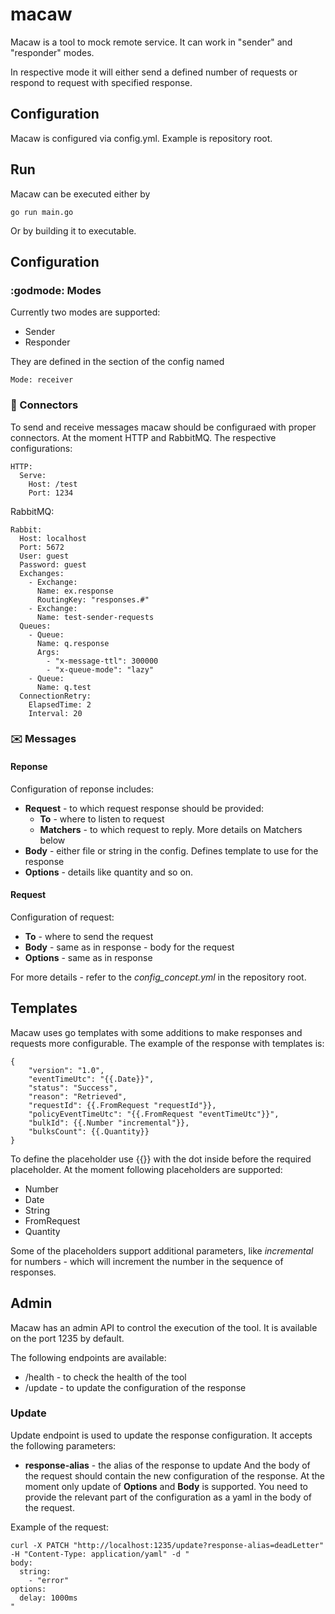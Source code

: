 # macaw
Macaw is a tool to mock remote service. It can work in "sender" and "responder" modes.

In respective mode it will either send a defined number of requests or respond to request with specified response.

## Configuration

Macaw is configured via config.yml. Example is repository root.

## Run

Macaw can be executed either by
```
go run main.go
```

Or by building it to executable.

## Configuration

### :godmode: Modes

Currently two modes are supported:
- Sender
- Responder

They are defined in the section of the config named 
```
Mode: receiver
```

### :electric_plug: Connectors 

To send and receive messages macaw should be configuraed with proper connectors.
At the moment HTTP and RabbitMQ. The respective configurations:

```
HTTP:
  Serve: 
    Host: /test
    Port: 1234
```

RabbitMQ:
```
Rabbit:
  Host: localhost
  Port: 5672
  User: guest
  Password: guest
  Exchanges: 
    - Exchange: 
      Name: ex.response
      RoutingKey: "responses.#"
    - Exchange: 
      Name: test-sender-requests
  Queues: 
    - Queue:
      Name: q.response
      Args:
        - "x-message-ttl": 300000
        - "x-queue-mode": "lazy"
    - Queue:
      Name: q.test
  ConnectionRetry:
    ElapsedTime: 2
    Interval: 20
```

### :envelope: Messages

#### Reponse

Configuration of reponse includes:
- **Request** - to which request response should be provided:
  - **To** - where to listen to request
  - **Matchers** - to which request to reply. More details on Matchers below
- **Body** - either file or string in the config. Defines template to use for the response
- **Options** - details like quantity and so on.

#### Request

Configuration of request:
- **To** - where to send the request
- **Body** - same as in response - body for the request
- **Options** - same as in response

For more details - refer to the _config_concept.yml_ in the repository root.

## Templates

Macaw uses go templates with some additions to make responses and requests more configurable.
The example of the response with templates is:

```
{
    "version": "1.0",
    "eventTimeUtc": "{{.Date}}",
    "status": "Success",
    "reason": "Retrieved",
    "requestId": {{.FromRequest "requestId"}},
    "policyEventTimeUtc": "{{.FromRequest "eventTimeUtc"}}",
    "bulkId": {{.Number "incremental"}},
    "bulksCount": {{.Quantity}} 
}
```

To define the placeholder use {{}} with the dot inside before the required placeholder.
At the moment following placeholders are supported:
- Number
- Date
- String
- FromRequest
- Quantity

Some of the placeholders support additional parameters, like _incremental_ for numbers - which will increment the number in the sequence of responses.

## Admin

Macaw has an admin API to control the execution of the tool. It is available on the port 1235 by default.

The following endpoints are available:
- /health - to check the health of the tool
- /update - to update the configuration of the response

### Update 

Update endpoint is used to update the response configuration. It accepts the following parameters:
- **response-alias** - the alias of the response to update
And the body of the request should contain the new configuration of the response.
At the moment only update of **Options** and **Body** is supported.
You need to provide the relevant part of the configuration as a yaml in the body of the request.

Example of the request:
```
curl -X PATCH "http://localhost:1235/update?response-alias=deadLetter" -H "Content-Type: application/yaml" -d "
body:
  string:
    - "error"
options:
  delay: 1000ms
"
```
